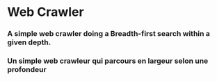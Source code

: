  # Web Crawler #
### A simple web crawler doing a Breadth-first search within a given depth. ### 
### Un simple web crawleur qui parcours en largeur selon une profondeur ###
